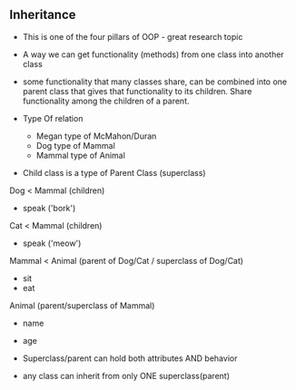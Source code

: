 ## Inheritance
* This is one of the four pillars of OOP - great research topic
- A way we can get functionality (methods) from one class into another class
- some functionality that many classes share, can be combined into one parent class that gives that functionality to its children. Share functionality among the children of a parent.

- Type Of relation
  * Megan type of McMahon/Duran
  * Dog type of Mammal
  * Mammal type of Animal

- Child class is a type of Parent Class (superclass)

Dog < Mammal (children)
 - speak ('bork')

Cat < Mammal (children)
- speak ('meow')

Mammal < Animal (parent of Dog/Cat / superclass of Dog/Cat)
  - sit
  - eat

Animal (parent/superclass of Mammal)
 - name
 - age

- Superclass/parent can hold both attributes AND behavior
- any class can inherit from only ONE superclass(parent)
